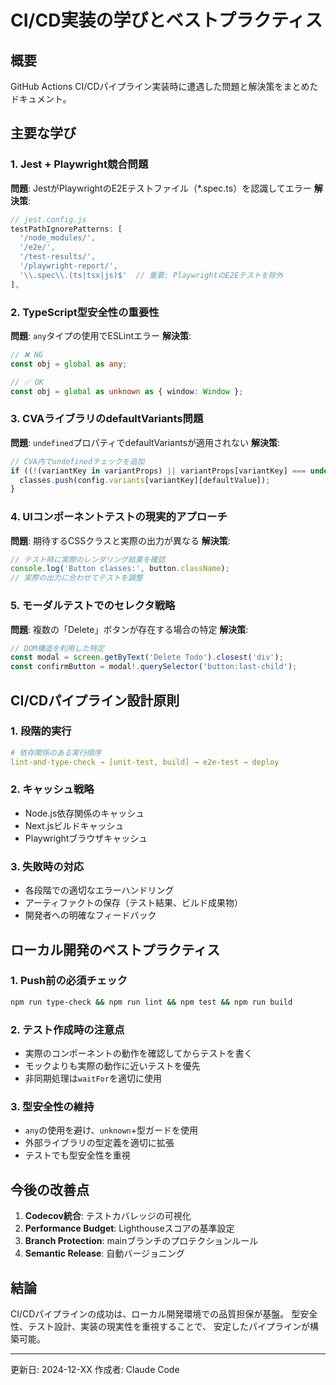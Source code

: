 # CI/CD実装の学びとベストプラクティス

## 概要
GitHub Actions CI/CDパイプライン実装時に遭遇した問題と解決策をまとめたドキュメント。

## 主要な学び

### 1. Jest + Playwright競合問題
**問題**: JestがPlaywrightのE2Eテストファイル（*.spec.ts）を認識してエラー
**解決策**: 
```javascript
// jest.config.js
testPathIgnorePatterns: [
  '/node_modules/',
  '/e2e/',
  '/test-results/',
  '/playwright-report/',
  '\\.spec\\.(ts|tsx|js)$'  // 重要: PlaywrightのE2Eテストを除外
],
```

### 2. TypeScript型安全性の重要性
**問題**: `any`タイプの使用でESLintエラー
**解決策**: 
```typescript
// ❌ NG
const obj = global as any;

// ✅ OK  
const obj = global as unknown as { window: Window };
```

### 3. CVAライブラリのdefaultVariants問題
**問題**: `undefined`プロパティでdefaultVariantsが適用されない
**解決策**:
```typescript
// CVA内でundefinedチェックを追加
if ((!(variantKey in variantProps) || variantProps[variantKey] === undefined) && defaultValue) {
  classes.push(config.variants[variantKey][defaultValue]);
}
```

### 4. UIコンポーネントテストの現実的アプローチ
**問題**: 期待するCSSクラスと実際の出力が異なる
**解決策**: 
```typescript
// テスト時に実際のレンダリング結果を確認
console.log('Button classes:', button.className);
// 実際の出力に合わせてテストを調整
```

### 5. モーダルテストでのセレクタ戦略
**問題**: 複数の「Delete」ボタンが存在する場合の特定
**解決策**:
```typescript
// DOM構造を利用した特定
const modal = screen.getByText('Delete Todo').closest('div');
const confirmButton = modal!.querySelector('button:last-child');
```

## CI/CDパイプライン設計原則

### 1. 段階的実行
```yaml
# 依存関係のある実行順序
lint-and-type-check → [unit-test, build] → e2e-test → deploy
```

### 2. キャッシュ戦略
- Node.js依存関係のキャッシュ
- Next.jsビルドキャッシュ
- Playwrightブラウザキャッシュ

### 3. 失敗時の対応
- 各段階での適切なエラーハンドリング
- アーティファクトの保存（テスト結果、ビルド成果物）
- 開発者への明確なフィードバック

## ローカル開発のベストプラクティス

### 1. Push前の必須チェック
```bash
npm run type-check && npm run lint && npm test && npm run build
```

### 2. テスト作成時の注意点
- 実際のコンポーネントの動作を確認してからテストを書く
- モックよりも実際の動作に近いテストを優先
- 非同期処理は`waitFor`を適切に使用

### 3. 型安全性の維持
- `any`の使用を避け、`unknown`+型ガードを使用
- 外部ライブラリの型定義を適切に拡張
- テストでも型安全性を重視

## 今後の改善点

1. **Codecov統合**: テストカバレッジの可視化
2. **Performance Budget**: Lighthouseスコアの基準設定
3. **Branch Protection**: mainブランチのプロテクションルール
4. **Semantic Release**: 自動バージョニング

## 結論
CI/CDパイプラインの成功は、ローカル開発環境での品質担保が基盤。
型安全性、テスト設計、実装の現実性を重視することで、
安定したパイプラインが構築可能。

---
更新日: 2024-12-XX
作成者: Claude Code